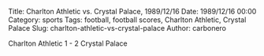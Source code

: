 Title: Charlton Athletic vs. Crystal Palace, 1989/12/16
Date: 1989/12/16 00:00
Category: sports
Tags: football, football scores, Charlton Athletic, Crystal Palace
Slug: charlton-athletic-vs-crystal-palace
Author: carbonero


Charlton Athletic 1 - 2 Crystal Palace
